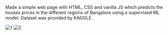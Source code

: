 Made a simple web page with HTML, CSS and vanilla JS which predicts the houses prices in the different regions of Bangalore using a supervised ML model. Dataset was provided by KAGGLE.

![1](https://user-images.githubusercontent.com/80414508/156878290-9773d29c-fb29-4529-ad5c-657064292a1b.PNG)
![2](https://user-images.githubusercontent.com/80414508/156878294-59d59196-37cd-4826-a6b2-a586e8fa95ef.PNG)
